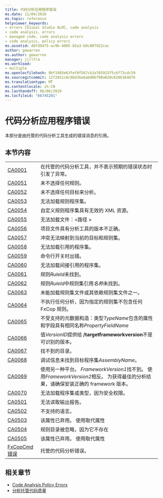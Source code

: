 ```yaml
---
title: 代码分析应用程序错误
ms.date: 11/04/2016
ms.topic: reference
helpviewer_keywords:
- errors [Visual Studio ALM], code analysis
- code analysis, errors
- managed code, code analysis errors
- code analysis, policy errors
ms.assetid: d8fd9475-ac9b-4085-b5a3-b0c807922cac
author: gewarren
ms.author: gewarren
manager: jillfra
ms.workload:
- multiple
ms.openlocfilehash: 9bf1985e63fef0f567cb3a765915f5c6f73cdc59
ms.sourcegitcommit: 12f2851c8c9bd36a6ab00bf90a020c620b364076
ms.translationtype: MT
ms.contentlocale: zh-CN
ms.lasthandoff: 06/06/2019
ms.locfileid: "66745201"
---
```

# <a name="code-analysis-application-errors"></a>代码分析应用程序错误

本部分是由托管的代码分析工具生成的错误消息的引用。

## <a name="in-this-section"></a>本节内容

|||
|-|-|
|[CA0001](ca0001.md)|在托管的代码分析工具，并不表示预期的错误状态时引发了异常。|
|[CA0051](ca0051.md)|未不选择任何规则。|
|[CA0052](ca0052.md)|未不选择任何目标来分析。|
|[CA0053](ca0053.md)|无法加载规则程序集。|
|[CA0054](ca0054.md)|自定义规则程序集具有无效的 XML 资源。|
|[CA0055](ca0055.md)|无法加载文件：\<路径 >|
|[CA0056](ca0056.md)|项目文件具有分析工具的版本不正确。|
|[CA0057](ca0057.md)|冲突无法映射到当前的目标和规则集。|
|[CA0058](ca0058.md)|无法加载引用的程序集。|
|[CA0059](ca0059.md)|命令行开关时出错。|
|[CA0060](ca0060.md)|无法加载间接引用的程序集。|
|[CA0061](ca0061.md)|规则*RuleId*未找到。|
|[CA0062](ca0062.md)|规则*RuleId*中规则集引用*名称*未找到。|
|[CA0063](ca0063.md)|未能加载规则集文件或其依赖规则集文件之一。|
|[CA0064](ca0064.md)|不执行任何分析，因为指定的规则集不包含任何 FxCop 规则。|
|[CA0065](ca0065.md)|不受支持的元数据构造：类型*TypeName*包含的属性和字段具有相同名称*PropertyFieldName*|
|[CA0066](ca0066.md)|值*VersionID*提供给 **/targetframeworkversion**不是可识别的版本。|
|[CA0067](ca0067.md)|找不到的目录。|
|[CA0068](ca0068.md)|调试信息未找到目标程序集*AssemblyName*。|
|[CA0069](ca0069.md)|使用另一种平台。 *FrameworkVersion1*找不到。 使用*FrameworkVersion2*相反。 为获得最佳的分析结果，请确保安装正确的 framework 版本。|
|[CA0070](ca0070.md)|无法加载程序集或类型，因为安全权限。|
|[CA0501](ca0501.md)|无法读取输出报告。|
|[CA0502](ca0502.md)|不支持的语言。|
|[CA0503](ca0503.md)|该属性已弃用。 使用取代属性|
|[CA0504](ca0504.md)|规则目录被忽略，因为它不存在|
|[CA0505](ca0505.md)|该属性已弃用。 使用取代属性|
|[FxCopCmd 错误](fxcopcmd-errors.md)|托管的代码分析错误。|

## <a name="related-sections"></a>相关章节

- [Code Analysis Policy Errors](../code-quality/code-analysis-policy-errors.md)
- [分析托管代码质量](../code-quality/code-analysis-for-managed-code-overview.md)